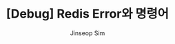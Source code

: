 ﻿---
layout: post
title: "[Debug] Redis Error와 명령어"
categories: ToyProject
tags: [devops]
author:
  - Jinseop Sim
---

